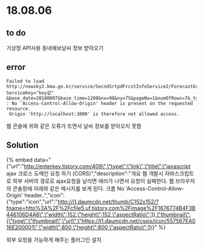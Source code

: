# 18.08.06

## to do

기상청 API사용 동네예보날씨 정보 받아오기

## error

```text
Failed to load http://newsky2.kma.go.kr/service/SecndSrtpdFrcstInfoService2/ForecastGrib?ServiceKey="key값"
&base_date=20180807&base_time=1200&nx=98&ny=75&pageNo=1&numOfRows=7&_type=json
: No 'Access-Control-Allow-Origin' header is present on the requested resource.
 Origin 'http://localhost:3000' is therefore not allowed access.
```

웹 콘솔에 위와 같은 오류가 뜨면서 날씨 정보를 받아오지 못함

## Solution

{% embed data="{\"url\":\"http://enterkey.tistory.com/409\",\"type\":\"link\",\"title\":\"javascript ajax 크로스 도메인 요청 하기 \(CORS\)\",\"description\":\"개요 웹 개발시 자바스크립트로 외부 서버의 경로로 ajax요청을 날리면 에러가 나면서 요청이 실패한다. 웹 브라우저의 콘솔창에 아래와 같은 메시지를 보게 된다. 크롬 No \'Access-Control-Allow-Origin\' header..\",\"icon\":{\"type\":\"icon\",\"url\":\"http://i1.daumcdn.net/thumb/C152x152/?fname=http%3A%2F%2Fcfile5.uf.tistory.com%2Fimage%2F1676774B4F3B446106D4A6\",\"width\":152,\"height\":152,\"aspectRatio\":1},\"thumbnail\":{\"type\":\"thumbnail\",\"url\":\"https://t1.daumcdn.net/cssjs/icon/557567EA016E200001\",\"width\":800,\"height\":800,\"aspectRatio\":1}}" %}

외부 요청을 가능하게 해주는 플러그인 설치

